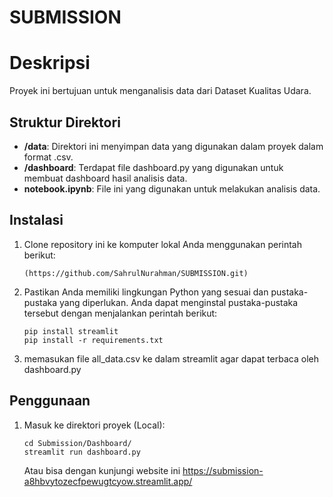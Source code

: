# SUBMISSION
# Deskripsi
Proyek ini bertujuan untuk menganalisis data dari Dataset Kualitas Udara.

## Struktur Direktori
- **/data**: Direktori ini menyimpan data yang digunakan dalam proyek dalam format .csv.
- **/dashboard**: Terdapat file dashboard.py yang digunakan untuk membuat dashboard hasil analisis data.
- **notebook.ipynb**: File ini yang digunakan untuk melakukan analisis data.

## Instalasi

1. Clone repository ini ke komputer lokal Anda menggunakan perintah berikut:

   ```shell
   (https://github.com/SahrulNurahman/SUBMISSION.git)
   ```

2. Pastikan Anda memiliki lingkungan Python yang sesuai dan pustaka-pustaka yang diperlukan. Anda dapat menginstal pustaka-pustaka tersebut dengan menjalankan perintah berikut:

    ```shell
    pip install streamlit
    pip install -r requirements.txt
    ```
3. memasukan file all_data.csv ke dalam streamlit agar dapat terbaca oleh dashboard.py


## Penggunaan
1. Masuk ke direktori proyek (Local):

    ```shell
    cd Submission/Dashboard/
    streamlit run dashboard.py
    ```
    Atau bisa dengan kunjungi website ini https://submission-a8hbvytozecfpewugtcyow.streamlit.app/
   

